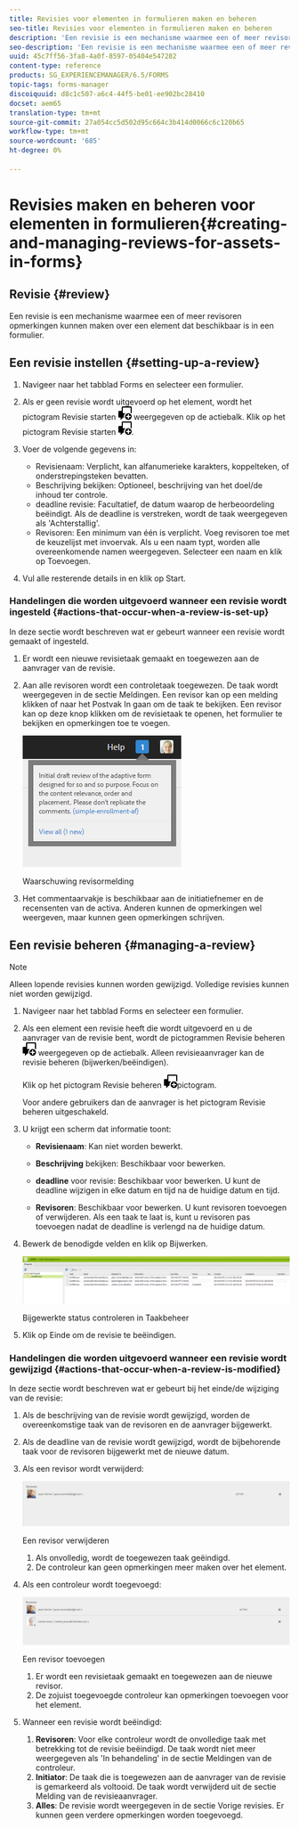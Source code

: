 ```yaml
---
title: Revisies voor elementen in formulieren maken en beheren
seo-title: Revisies voor elementen in formulieren maken en beheren
description: 'Een revisie is een mechanisme waarmee een of meer revisoren opmerkingen kunnen maken over een element dat beschikbaar is in een formulier. '
seo-description: 'Een revisie is een mechanisme waarmee een of meer revisoren opmerkingen kunnen maken over een element dat beschikbaar is in een formulier. '
uuid: 45c7ff56-3fa8-4a0f-8597-05404e547282
content-type: reference
products: SG_EXPERIENCEMANAGER/6.5/FORMS
topic-tags: forms-manager
discoiquuid: d8c1c507-a6c4-44f5-be01-ee902bc28410
docset: aem65
translation-type: tm+mt
source-git-commit: 27a054cc5d502d95c664c3b414d0066c6c120b65
workflow-type: tm+mt
source-wordcount: '685'
ht-degree: 0%

---
```



# Revisies maken en beheren voor elementen in formulieren{#creating-and-managing-reviews-for-assets-in-forms}

## Revisie {#review}

Een revisie is een mechanisme waarmee een of meer revisoren opmerkingen kunnen maken over een element dat beschikbaar is in een formulier.

## Een revisie instellen {#setting-up-a-review}

1. Navigeer naar het tabblad Forms en selecteer een formulier.
1. Als er geen revisie wordt uitgevoerd op het element, wordt het pictogram Revisie starten ![aem6forms_review_chat_comment](assets/aem6forms_review_chat_comment.png) weergegeven op de actiebalk. Klik op het pictogram Revisie starten ![aem6forms_review_chat_comment](assets/aem6forms_review_chat_comment.png).
1. Voer de volgende gegevens in:

   * Revisienaam: Verplicht, kan alfanumerieke karakters, koppelteken, of onderstrepingsteken bevatten.
   * Beschrijving bekijken: Optioneel, beschrijving van het doel/de inhoud ter controle.
   * deadline revisie: Facultatief, de datum waarop de herbeoordeling beëindigt. Als de deadline is verstreken, wordt de taak weergegeven als &#39;Achterstallig&#39;.
   * Revisoren: Een minimum van één is verplicht. Voeg revisoren toe met de keuzelijst met invoervak. Als u een naam typt, worden alle overeenkomende namen weergegeven. Selecteer een naam en klik op Toevoegen.

1. Vul alle resterende details in en klik op Start.

### Handelingen die worden uitgevoerd wanneer een revisie wordt ingesteld {#actions-that-occur-when-a-review-is-set-up}

In deze sectie wordt beschreven wat er gebeurt wanneer een revisie wordt gemaakt of ingesteld.

1. Er wordt een nieuwe revisietaak gemaakt en toegewezen aan de aanvrager van de revisie.
1. Aan alle revisoren wordt een controletaak toegewezen. De taak wordt weergegeven in de sectie Meldingen. Een revisor kan op een melding klikken of naar het Postvak In gaan om de taak te bekijken. Een revisor kan op deze knop klikken om de revisietaak te openen, het formulier te bekijken en opmerkingen toe te voegen.

   ![Waarschuwing revisormelding](assets/noti.png)

   Waarschuwing revisormelding

1. Het commentaarvakje is beschikbaar aan de initiatiefnemer en de recensenten van de activa. Anderen kunnen de opmerkingen wel weergeven, maar kunnen geen opmerkingen schrijven.

## Een revisie beheren {#managing-a-review}

>[!NOTE]
>
>Alleen lopende revisies kunnen worden gewijzigd. Volledige revisies kunnen niet worden gewijzigd.

1. Navigeer naar het tabblad Forms en selecteer een formulier.

1. Als een element een revisie heeft die wordt uitgevoerd en u de aanvrager van de revisie bent, wordt de pictogrammen Revisie beheren ![aem6forms_review_chat_comment](assets/aem6forms_review_chat_comment.png) weergegeven op de actiebalk. Alleen revisieaanvrager kan de revisie beheren (bijwerken/beëindigen).

   Klik op het pictogram Revisie beheren ![aem6forms_review_chat_comment](assets/aem6forms_review_chat_comment.png)pictogram.

   Voor andere gebruikers dan de aanvrager is het pictogram Revisie beheren uitgeschakeld.

1. U krijgt een scherm dat informatie toont:

   * **Revisienaam**: Kan niet worden bewerkt.

   * **Beschrijving** bekijken: Beschikbaar voor bewerken.

   * **deadline** voor revisie: Beschikbaar voor bewerken. U kunt de deadline wijzigen in elke datum en tijd na de huidige datum en tijd.

   * **Revisoren**: Beschikbaar voor bewerken. U kunt revisoren toevoegen of verwijderen. Als een taak te laat is, kunt u revisoren pas toevoegen nadat de deadline is verlengd na de huidige datum.

1. Bewerk de benodigde velden en klik op Bijwerken.

   ![Bijgewerkte status controleren in Taakbeheer](assets/tskmgr.png)

   Bijgewerkte status controleren in Taakbeheer

1. Klik op Einde om de revisie te beëindigen.

### Handelingen die worden uitgevoerd wanneer een revisie wordt gewijzigd {#actions-that-occur-when-a-review-is-modified}

In deze sectie wordt beschreven wat er gebeurt bij het einde/de wijziging van de revisie:

1. Als de beschrijving van de revisie wordt gewijzigd, worden de overeenkomstige taak van de revisoren en de aanvrager bijgewerkt.
1. Als de deadline van de revisie wordt gewijzigd, wordt de bijbehorende taak voor de revisoren bijgewerkt met de nieuwe datum.

1. Als een revisor wordt verwijderd:

   ![Een revisor verwijderen](assets/removeduser.png)

   Een revisor verwijderen

   1. Als onvolledig, wordt de toegewezen taak geëindigd.
   1. De controleur kan geen opmerkingen meer maken over het element.

1. Als een controleur wordt toegevoegd:

   ![Een revisor toevoegen](assets/addedreviewer.png)

   Een revisor toevoegen

   1. Er wordt een revisietaak gemaakt en toegewezen aan de nieuwe revisor.
   1. De zojuist toegevoegde controleur kan opmerkingen toevoegen voor het element.

1. Wanneer een revisie wordt beëindigd:

   1. **Revisoren**: Voor elke controleur wordt de onvolledige taak met betrekking tot de revisie beëindigd. De taak wordt niet meer weergegeven als &#39;In behandeling&#39; in de sectie Meldingen van de controleur.
   1. **Initiator**: De taak die is toegewezen aan de aanvrager van de revisie is gemarkeerd als voltooid. De taak wordt verwijderd uit de sectie Melding van de revisieaanvrager.
   1. **Alles**: De revisie wordt weergegeven in de sectie Vorige revisies. Er kunnen geen verdere opmerkingen worden toegevoegd.

